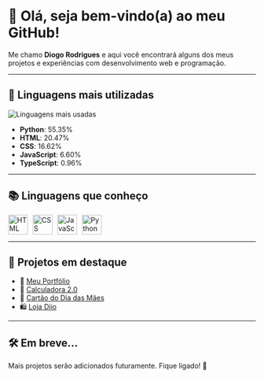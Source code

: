 # 👋 Olá, seja bem-vindo(a) ao meu GitHub!

Me chamo **Diogo Rodrigues** e aqui você encontrará alguns dos meus projetos e experiências com desenvolvimento web e programação.

---

## 🚀 Linguagens mais utilizadas

![Linguagens mais usadas](https://github-readme-stats.vercel.app/api/top-langs/?username=1DiogoRG&layout=compact&theme=radical)

- **Python**: 55.35%  
- **HTML**: 20.47%  
- **CSS**: 16.62%  
- **JavaScript**: 6.60%  
- **TypeScript**: 0.96%

---

## 📚 Linguagens que conheço

<div style="display: flex; gap: 10px;">
  <img src="https://cdn.jsdelivr.net/gh/devicons/devicon/icons/html5/html5-original.svg" height="40" alt="HTML" />
  <img src="https://cdn.jsdelivr.net/gh/devicons/devicon/icons/css3/css3-original.svg" height="40" alt="CSS" />
  <img src="https://cdn.jsdelivr.net/gh/devicons/devicon/icons/javascript/javascript-original.svg" height="40" alt="JavaScript" />
  <img src="https://cdn.jsdelivr.net/gh/devicons/devicon/icons/python/python-original.svg" height="40" alt="Python" />
</div>

---

## 🧩 Projetos em destaque

- 🔗 [Meu Portfólio](#)
- 🧮 [Calculadora 2.0](#)
- 💌 [Cartão do Dia das Mães](#)
- 🛍️ [Loja Diio](#)

---

## 🛠️ Em breve...

Mais projetos serão adicionados futuramente. Fique ligado! 🚧
